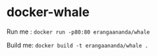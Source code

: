 # docker-whale

Run me : `docker run -p80:80 erangaananda/whale`

Build me: `docker build -t erangaananda/whale .`
